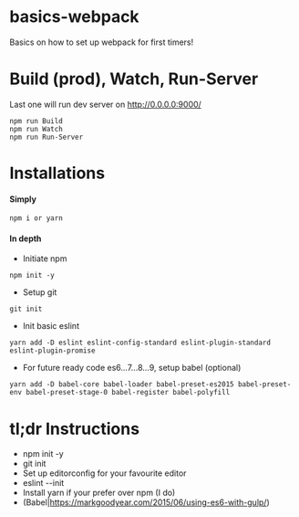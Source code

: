 # basics-webpack

Basics on how to set up webpack for first timers!

# Build (prod), Watch, Run-Server

Last one will run dev server on http://0.0.0.0:9000/
```
npm run Build
npm run Watch
npm run Run-Server
```

# Installations

#### Simply 
```
npm i or yarn
```
#### In depth

- Initiate npm
```
npm init -y
```
- Setup git
```
git init
```
- Init basic eslint 
```
yarn add -D eslint eslint-config-standard eslint-plugin-standard eslint-plugin-promise
```
- For future ready code es6...7...8...9, setup babel (optional) 
```
yarn add -D babel-core babel-loader babel-preset-es2015 babel-preset-env babel-preset-stage-0 babel-register babel-polyfill
```

# tl;dr Instructions

- npm init -y
- git init 
- Set up editorconfig for your favourite editor
- eslint --init
- Install yarn if your prefer over npm (I do)
- (Babel|https://markgoodyear.com/2015/06/using-es6-with-gulp/)
